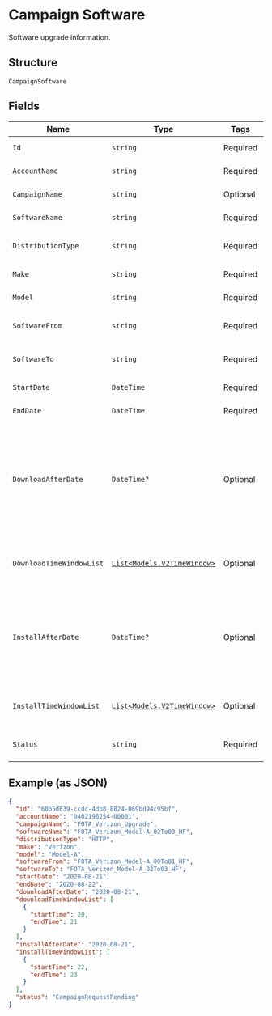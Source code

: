 
# Campaign Software

Software upgrade information.

## Structure

`CampaignSoftware`

## Fields

| Name | Type | Tags | Description |
|  --- | --- | --- | --- |
| `Id` | `string` | Required | Upgrade identifier. |
| `AccountName` | `string` | Required | Account identifier. |
| `CampaignName` | `string` | Optional | Campaign name. |
| `SoftwareName` | `string` | Required | Software name. |
| `DistributionType` | `string` | Required | LWM2M, OMD-DM or HTTP. |
| `Make` | `string` | Required | Applicable make. |
| `Model` | `string` | Required | Applicable model. |
| `SoftwareFrom` | `string` | Required | Old software name. |
| `SoftwareTo` | `string` | Required | New software name. |
| `StartDate` | `DateTime` | Required | Campaign start date. |
| `EndDate` | `DateTime` | Required | Campaign end date. |
| `DownloadAfterDate` | `DateTime?` | Optional | Specifies starting date client should download package. If null, client will download as soon as possible. |
| `DownloadTimeWindowList` | [`List<Models.V2TimeWindow>`](../../doc/models/v2-time-window.md) | Optional | List of allowed download time windows. |
| `InstallAfterDate` | `DateTime?` | Optional | Client will install package after date. If null, client will install as soon as possible. |
| `InstallTimeWindowList` | [`List<Models.V2TimeWindow>`](../../doc/models/v2-time-window.md) | Optional | List of allowed install time windows. |
| `Status` | `string` | Required | Software upgrade status. |

## Example (as JSON)

```json
{
  "id": "60b5d639-ccdc-4db8-8824-069bd94c95bf",
  "accountName": "0402196254-00001",
  "campaignName": "FOTA_Verizon_Upgrade",
  "softwareName": "FOTA_Verizon_Model-A_02To03_HF",
  "distributionType": "HTTP",
  "make": "Verizon",
  "model": "Model-A",
  "softwareFrom": "FOTA_Verizon_Model-A_00To01_HF",
  "softwareTo": "FOTA_Verizon_Model-A_02To03_HF",
  "startDate": "2020-08-21",
  "endDate": "2020-08-22",
  "downloadAfterDate": "2020-08-21",
  "downloadTimeWindowList": [
    {
      "startTime": 20,
      "endTime": 21
    }
  ],
  "installAfterDate": "2020-08-21",
  "installTimeWindowList": [
    {
      "startTime": 22,
      "endTime": 23
    }
  ],
  "status": "CampaignRequestPending"
}
```

